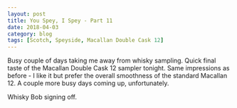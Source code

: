 ```yaml
---
layout: post
title: You Spey, I Spey - Part 11
date: 2018-04-03
category: blog
tags: [Scotch, Speyside, Macallan Double Cask 12]
---
```


Busy couple of days taking me away from whisky sampling. Quick final taste of the Macallan Double Cask 12 sampler tonight. Same impressions as before - I like it but prefer the overall smoothness of the standard Macallan 12. A couple more busy days coming up, unfortunately.

Whisky Bob signing off.
